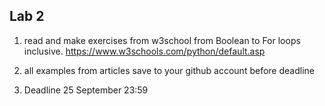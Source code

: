 ## Lab 2

1. read and make exercises from w3school from Boolean to For loops inclusive. https://www.w3schools.com/python/default.asp
2. all examples from articles save to your github account before deadline

3. Deadline 25 September 23:59